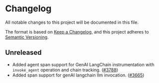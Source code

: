 # Changelog

All notable changes to this project will be documented in this file.

The format is based on [Keep a Changelog](https://keepachangelog.com/en/1.0.0/),
and this project adheres to [Semantic Versioning](https://semver.org/spec/v2.0.0.html).

## Unreleased

- Added agent span support for GenAI LangChain instrumentation with `invoke_agent` operation and chain tracking.
  ([#3788](https://github.com/open-telemetry/opentelemetry-python-contrib/pull/3788))
- Added span support for genAI langchain llm invocation.
  ([#3665](https://github.com/open-telemetry/opentelemetry-python-contrib/pull/3665))
